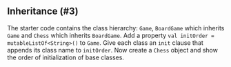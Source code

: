 ## Inheritance (#3)

The starter code contains the class hierarchy: `Game`, `BoardGame` which
inherits `Game` and `Chess` which inherits `BoardGame`.
Add a property `val initOrder = mutableListOf<String>()` to `Game`.
Give each class an `init` clause that appends its class name to `initOrder`.
Now create a `Chess` object and show the order of initialization of base
classes.